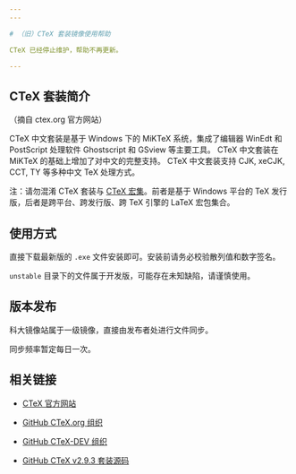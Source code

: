 ```yaml
---
---

# （旧）CTeX 套装镜像使用帮助

CTeX 已经停止维护，帮助不再更新。

---
```


## CTeX 套装简介

（摘自 ctex.org 官方网站）

CTeX 中文套装是基于 Windows 下的 MiKTeX 系统，集成了编辑器 WinEdt 和 PostScript 处理软件 Ghostscript 和 GSview 等主要工具。 CTeX 中文套装在 MiKTeX 的基础上增加了对中文的完整支持。 CTeX 中文套装支持 CJK, xeCJK, CCT, TY 等多种中文 TeX 处理方式。

注：请勿混淆 CTeX 套装与 [CTeX 宏集](https://github.com/CTeX-org/ctex-kit "https://github.com/CTeX-org/ctex-kit")。前者是基于 Windows 平台的 TeX 发行版，后者是跨平台、跨发行版、跨 TeX 引擎的 LaTeX 宏包集合。

## 使用方式

直接下载最新版的 `.exe` 文件安装即可。安装前请务必校验散列值和数字签名。

`unstable` 目录下的文件属于开发版，可能存在未知缺陷，请谨慎使用。

## 版本发布

科大镜像站属于一级镜像，直接由发布者处进行文件同步。

同步频率暂定每日一次。

## 相关链接

- [CTeX 官方网站](http://ctex.org/ "http://ctex.org")

- [GitHub CTeX.org 组织](https://github.com/CTeX-org "https://github.com/CTeX-org")

- [GitHub CTeX-DEV 组织](https://github.com/CTeX-DEV "https://github.com/CTeX-DEV")

- [GitHub CTeX v2.9.3 套装源码](https://github.com/CTeX-DEV/CTeX "https://github.com/CTeX-DEV/CTeX")

